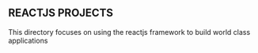 ## REACTJS PROJECTS

This directory focuses on using the reactjs framework to build world class applications
